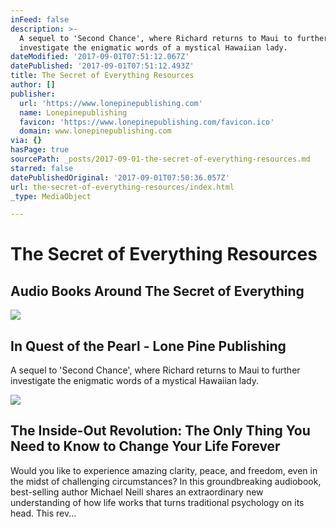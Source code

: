 ```yaml
---
inFeed: false
description: >-
  A sequel to 'Second Chance', where Richard returns to Maui to further
  investigate the enigmatic words of a mystical Hawaiian lady.
dateModified: '2017-09-01T07:51:12.067Z'
datePublished: '2017-09-01T07:51:12.493Z'
title: The Secret of Everything Resources
author: []
publisher:
  url: 'https://www.lonepinepublishing.com'
  name: Lonepinepublishing
  favicon: 'https://www.lonepinepublishing.com/favicon.ico'
  domain: www.lonepinepublishing.com
via: {}
hasPage: true
sourcePath: _posts/2017-09-01-the-secret-of-everything-resources.md
starred: false
datePublishedOriginal: '2017-09-01T07:50:36.057Z'
url: the-secret-of-everything-resources/index.html
_type: MediaObject

---
```

# The Secret of Everything Resources

## Audio Books Around The Secret of Everything

<article style=""><img src="https://imgflo.herokuapp.com/graph/2b2431f8e7ba7b0/1480e841baaf43c71737717001afb57f/noop.php?input=https%3A%2F%2Fwww.lonepinepublishing.com%2FphpThumb%2FphpThumb.php%3Fsrc%3D%252Fimg%252Fcover%252F9780937713020.png%26w%3D200%26hash%3D171ee6af259a074c88d10cf99a7ebb71" /><h1>In Quest of the Pearl - Lone Pine Publishing</h1><p>A sequel to 'Second Chance', where Richard returns to Maui to further investigate the enigmatic words of a mystical Hawaiian lady.</p></article>

<article style=""><img src="https://images-eu.ssl-images-amazon.com/images/I/51XJ0F6iapL._SR600%2c315_PIWhiteStrip%2cBottomLeft%2c0%2c35_PIStarRatingFOUR%2cBottomLeft%2c360%2c-6_SR600%2c315_ZA(165%20Reviews)%2c445%2c286%2c400%2c400%2carial%2c12%2c4%2c0%2c0%2c5_SCLZZZZZZZ_.jpg" /><h1>The Inside-Out Revolution: The Only Thing You Need to Know to Change Your Life Forever</h1><p>Would you like to experience amazing clarity, peace, and freedom, even in the midst of challenging circumstances? In this groundbreaking audiobook, best-selling author Michael Neill shares an extraordinary new understanding of how life works that turns traditional psychology on its head. This rev...</p></article>